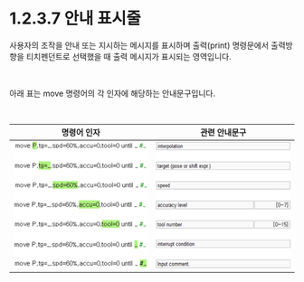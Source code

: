 ﻿# 1.2.3.7 안내 표시줄

사용자의 조작을 안내 또는 지시하는 메시지를 표시하며 출력(print) 명령문에서 출력방향을 티치펜던트로 선택했을 때 출력 메시지가 표시되는 영역입니다.

<br>

아래 표는 move 명령어의 각 인자에 해당하는 안내문구입니다.

<br>

|명령어 인자|관련 안내문구|
|--|--|
|![](../../../_assets/tp630/pane-prog-mov-argument.png)|![](../../../_assets/tp630/TP-main-guide.png)|